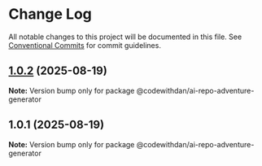 # Change Log

All notable changes to this project will be documented in this file.
See [Conventional Commits](https://conventionalcommits.org) for commit guidelines.

## [1.0.2](https://github.com/danwahlin/ai-repo-adventures/compare/@codewithdan/ai-repo-adventure-generator@1.0.1...@codewithdan/ai-repo-adventure-generator@1.0.2) (2025-08-19)

**Note:** Version bump only for package @codewithdan/ai-repo-adventure-generator





## 1.0.1 (2025-08-19)

**Note:** Version bump only for package @codewithdan/ai-repo-adventure-generator
